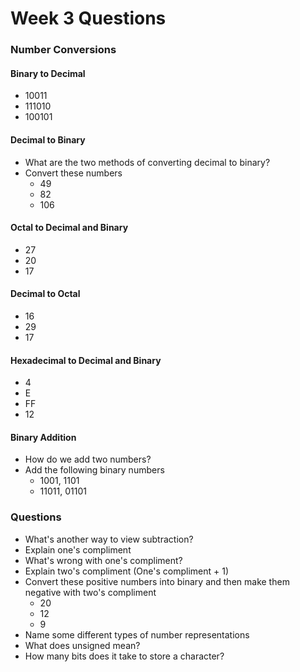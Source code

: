# Week 3 Questions

### Number Conversions
#### Binary to Decimal
- 10011
- 111010
- 100101

#### Decimal to Binary
- What are the two methods of converting decimal to binary?
- Convert these numbers
    - 49
    - 82
    - 106

#### Octal to Decimal and Binary
- 27
- 20
- 17

#### Decimal to Octal
- 16
- 29
- 17


#### Hexadecimal to Decimal and Binary
-  4
-  E
-  FF
-  12

#### Binary Addition
- How do we add two numbers?
- Add the following binary numbers
    - 1001, 1101
    - 11011, 01101

### Questions
- What's another way to view subtraction?
- Explain one's compliment
- What's wrong with one's compliment?
- Explain two's compliment (One's compliment + 1)
- Convert these positive numbers into binary and then make them negative with two's compliment
    - 20
    - 12
    - 9
- Name some different types of number representations
- What does unsigned mean?
- How many bits does it take to store a character?

